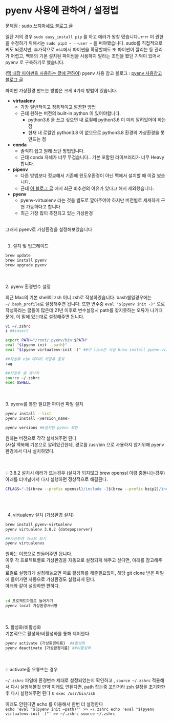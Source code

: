 # pyenv 사용에 관하여 / 설정법

문제점 : [sudo 쓰지마세요 블로그 글](https://medium.com/@chullino/sudo-%EC%A0%88%EB%8C%80-%EC%93%B0%EC%A7%80-%EB%A7%88%EC%84%B8%EC%9A%94-8544aa3fb0e7)

일단 저의 경우 `sudo easy_install pip` 를 하고 에러가 왕창 떴습니다..ㅠㅠ 
이 권한을 수정하기 위해서는 `sudo pip3 ~ --user ~` 을 써야했습니다. sudo를 직접적으로 써도 되겠지만, 추가적으로 vsc에서 파이썬을 확장할때도 또 파이썬이 깔리는 등 관리가 어렵고, 맥북의 기본 설치된 파이썬을 사용하지 말라는 조언을 봤던 기억이 있어서 pyenv 로 구축하기로 했습니다. 

([맥 내장 파이썬을 사용하는 글에 관하여](https://opensource.com/article/19/5/python-3-default-mac))
pyenv 사용 참고 블로그 : [pyenv 사용참고 블로그 글](https://jiyeonseo.github.io/2016/07/27/install-pyenv/)

파이썬 가상환경 만드는 방법은 크게 4가지 방법이 있습니다.

- **virtualenv**
    - 가장 일반적이고 정통적이고 깔끔한 방법
    - 근데 원하는 버전의 built-in python 이 있어야합니다.
        - python3.6 을 쓰고 싶으면 내 로컬에 python3.6 이 미리 깔려있어야 하는 점
        - 현재 내 로컬엔 python3.8 이 없으므로 python3.8 환경의 가상환경을 못 만드는 점
- **conda**
    - 솔직히 쉽고 원래 쓰던 방법입니다.
    - 근데 conda 자체가 너무 무겁습니다.. 기본 포함된 라이브러리가 너무 Heavy합니다.
- **pipenv**
    - 다른 방법보다 정교해서 기존에 윈도우환경이 아닌 맥에서 설치할 때 이걸 썼습니다.
    - 근데  [이 블로그 글](https://velog.io/@doondoony/pipenv-101) 에서 최근 비추천의 이유가 있다고 해서 제외했습니다.
- **pyenv**
    - pyenv-virtualenv 라는 것을 별도로 깔아주어야 하지만 버전별로 세세하게 구현 가능하다고 합니다
    - 최근 가장 많이 추천되고 있는 가상환경
  
<br>
그래서 pyenv로 가상환경을 설정해보았습니다
<br><br>

1. 설치 및 업그레이드 

```bash
brew update
brew install pyenv
brew upgrade pyenv
```
<br><br>
2. pyenv 환경변수 설정

최근 Mac의 기본 shell이 zsh 이니 zsh로 작성하였습니다. bash쉘일경우에는 `~/.bash_profile`로 설정해주면 됩니다.  또한 변수중 `eval "$(pyenv init -)"` 으로 작성하라는 글들이 많은데 21년 이후로 변수설정시 path를 찾지못하는 오류가 나기때문에, 이 밑에 있는대로 설정해주면 됩니다.

```bash
vi ~/.zshrc
i ##insert 

export PATH="/root/.pyenv/bin:$PATH"
eval "$(pyenv init --path)" 	  	 
eval "$(pyenv virtualenv-init -)" ##이 line은 사실 brew install pyenv-virtualenv 설치후 적용해야한다.

##작성후 vim 에디터 저장후 종료
:wq

##저장후 쉘 재시작
source ~/.zshrc
exec $SHELL
```
<br><br>
3. pyenv를 통한 필요한 파이썬 파일 설치

```bash
pyenv install --list
pyenv install <version_name> 

pyenv versions ##설치된 pyenv 확인
```
원하는 버전으로 각각 설치해주면 된다  
(사실 맥북에 기본으로 깔려있긴한데, 경로를 /usr/bin 으로 사용하지 않기위해 pyenv 환경에서 다시 설치하였다.

<br><br>
💡 3.8.2 설치시 에러가 뜨는경우 (설치가 되지않고 brew openssl 이랑 충돌나는경우)
아래를 터미널에서 다시 실행하면 정상적으로 해결된다.
    
```bash
CFLAGS="-I$(brew --prefix openssl)/include -I$(brew --prefix bzip2)/include -I$(brew --prefix readline)/include -I$(xcrun --show-sdk-path)/usr/include" LDFLAGS="-L$(brew --prefix openssl)/lib -L$(brew --prefix readline)/lib -L$(brew --prefix zlib)/lib -L$(brew --prefix bzip2)/lib" pyenv install --patch 3.8.2 < <(curl -sSL https://github.com/python/cpython/commit/8ea6353.patch\?full_index\=1)
```
<br><br>

4. virtualenv 설치 (가상환경 설치)

```bash
brew install pyenv-virtualenv
pyenv virtualenv 3.8.2 {datepopserver} 

##가상환경 리스트 보기
pyenv virtualenvs
```

원하는 이름으로 만들어주면 됩니다.  
이후 각 프로젝트별로 가상환경을 자동으로 설정되게 해주고 싶다면, 아래를 참고해주자.  
로컬로 실행되게 설정해놓으면 따로 활성화를 해줄필요없이, 해당 git clone 받은 파일에 들어가면 자동으로 가상환경도 실행되게 된다.  
아래와 같이 설정하면 편하다.
<br><br>
```bash
cd 프로젝트파일로 들어가기
pyenv local 가상환경서버명
```
<br><br>
5. 활성화/비활성화  
기본적으로 활성화/비활성화를 통해 제어한다.  
```bash
pyenv activate {가상환경이름}  ##활성화
pyenv deactivate {가상환경이름} ##비활성화
```
<br><br>
💡 activate중 오류뜨는 경우

`~/.zshrc` 파일에 환경변수 제대로 설정되었는지 확인하고 ,
`source ~/.zshrc` 적용해서 다시 실행해볼것
만약 이래도 안된다면, path 잡는중 꼬인거라 zsh 설정을 초기화한후 다시 실행해주면 된다
`$ exec /usr/bin/zsh`  


이래도 안된다면 echo 를 이용해서 한번 더 설정한다  
`echo 'eval "$(pyenv init —path)"' >> ~/.zshrc
 echo 'eval "$(pyenv virtualenv-init -)"' >> ~/.zshrc
 source ~/.zshrc`




